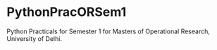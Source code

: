 # PythonPracORSem1

Python Practicals for Semester 1 for Masters of Operational Research, University of Delhi.
